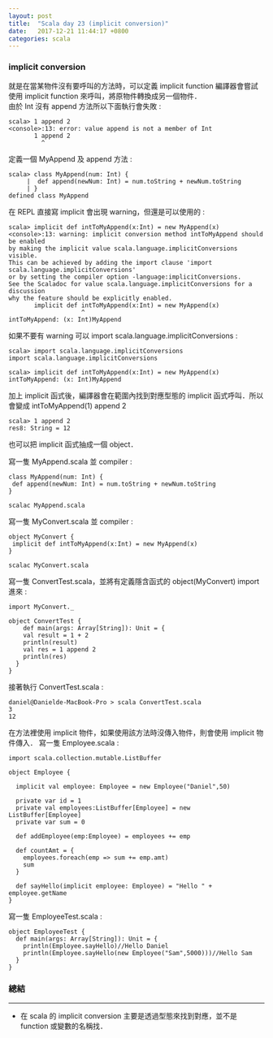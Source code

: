 ```yaml
---
layout: post
title:  "Scala day 23 (implicit conversion)"
date:   2017-12-21 11:44:17 +0800
categories: scala
---
```


### implicit conversion
就是在當某物件沒有要呼叫的方法時，可以定義 implicit function 編譯器會嘗試使用 implicit function 來呼叫，將原物件轉換成另一個物件．  
由於 Int 沒有 append 方法所以下面執行會失敗 : 

```console
scala> 1 append 2
<console>:13: error: value append is not a member of Int
       1 append 2
         ^
```
定義一個 MyAppend 及 append 方法 : 

```console
scala> class MyAppend(num: Int) {
     |  def append(newNum: Int) = num.toString + newNum.toString
     | }
defined class MyAppend
```
在 REPL 直接寫 implicit 會出現 warning，但還是可以使用的 : 

```console
scala> implicit def intToMyAppend(x:Int) = new MyAppend(x)
<console>:13: warning: implicit conversion method intToMyAppend should be enabled
by making the implicit value scala.language.implicitConversions visible.
This can be achieved by adding the import clause 'import scala.language.implicitConversions'
or by setting the compiler option -language:implicitConversions.
See the Scaladoc for value scala.language.implicitConversions for a discussion
why the feature should be explicitly enabled.
       implicit def intToMyAppend(x:Int) = new MyAppend(x)
                    ^
intToMyAppend: (x: Int)MyAppend
```
如果不要有 warning 可以 import scala.language.implicitConversions :  

```console
scala> import scala.language.implicitConversions
import scala.language.implicitConversions

scala> implicit def intToMyAppend(x:Int) = new MyAppend(x)
intToMyAppend: (x: Int)MyAppend
```
加上 implicit 函式後，編譯器會在範圍內找到對應型態的 implicit 函式呼叫．所以會變成 intToMyAppend(1) append 2

```console
scala> 1 append 2
res8: String = 12
```
也可以把 implicit 函式抽成一個 object．

寫一隻 MyAppend.scala 並 compiler :

```console
class MyAppend(num: Int) {
 def append(newNum: Int) = num.toString + newNum.toString
}

scalac MyAppend.scala
```

寫一隻 MyConvert.scala 並 compiler : 

```console
object MyConvert {
 implicit def intToMyAppend(x:Int) = new MyAppend(x)
}

scalac MyConvert.scala
```
寫一隻 ConvertTest.scala，並將有定義隱含函式的 object(MyConvert) import 進來 : 

```console
import MyConvert._

object ConvertTest {
    def main(args: Array[String]): Unit = {
    val result = 1 + 2
    println(result)
    val res = 1 append 2
    println(res)
  }
}
```
接著執行 ConvertTest.scala : 

```console
daniel@Danielde-MacBook-Pro > scala ConvertTest.scala
3
12
```
在方法裡使用 implicit 物件，如果使用該方法時沒傳入物件，則會使用 implicit 物件傳入．
寫一隻 Employee.scala : 

```console
import scala.collection.mutable.ListBuffer

object Employee {

  implicit val employee: Employee = new Employee("Daniel",50)

  private var id = 1
  private val employees:ListBuffer[Employee] = new ListBuffer[Employee]
  private var sum = 0

  def addEmployee(emp:Employee) = employees += emp

  def countAmt = {
    employees.foreach(emp => sum += emp.amt)
    sum
  }

  def sayHello(implicit employee: Employee) = "Hello " + employee.getName
}
```
寫一隻 EmployeeTest.scala : 

```console
object EmployeeTest {
  def main(args: Array[String]): Unit = {
    println(Employee.sayHello)//Hello Daniel
    println(Employee.sayHello(new Employee("Sam",5000)))//Hello Sam
  }
}
```



### 總結
- - -
* 在 scala 的 implicit conversion 主要是透過型態來找到對應，並不是 function 或變數的名稱找．

